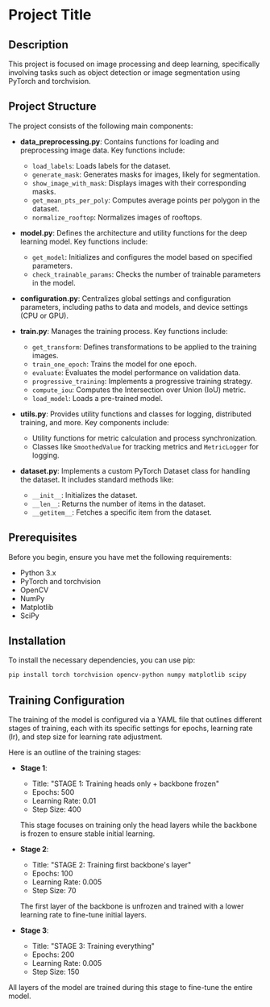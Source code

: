 # Project Title

## Description
This project is focused on image processing and deep learning, specifically involving tasks such as object detection or image segmentation using PyTorch and torchvision.

## Project Structure

The project consists of the following main components:

- **data_preprocessing.py**: Contains functions for loading and preprocessing image data. Key functions include:
  - `load_labels`: Loads labels for the dataset.
  - `generate_mask`: Generates masks for images, likely for segmentation.
  - `show_image_with_mask`: Displays images with their corresponding masks.
  - `get_mean_pts_per_poly`: Computes average points per polygon in the dataset.
  - `normalize_rooftop`: Normalizes images of rooftops.

- **model.py**: Defines the architecture and utility functions for the deep learning model. Key functions include:
  - `get_model`: Initializes and configures the model based on specified parameters.
  - `check_trainable_params`: Checks the number of trainable parameters in the model.

- **configuration.py**: Centralizes global settings and configuration parameters, including paths to data and models, and device settings (CPU or GPU).

- **train.py**: Manages the training process. Key functions include:
  - `get_transform`: Defines transformations to be applied to the training images.
  - `train_one_epoch`: Trains the model for one epoch.
  - `evaluate`: Evaluates the model performance on validation data.
  - `progressive_training`: Implements a progressive training strategy.
  - `compute_iou`: Computes the Intersection over Union (IoU) metric.
  - `load_model`: Loads a pre-trained model.

- **utils.py**: Provides utility functions and classes for logging, distributed training, and more. Key components include:
  - Utility functions for metric calculation and process synchronization.
  - Classes like `SmoothedValue` for tracking metrics and `MetricLogger` for logging.

- **dataset.py**: Implements a custom PyTorch Dataset class for handling the dataset. It includes standard methods like:
  - `__init__`: Initializes the dataset.
  - `__len__`: Returns the number of items in the dataset.
  - `__getitem__`: Fetches a specific item from the dataset.

## Prerequisites

Before you begin, ensure you have met the following requirements:

- Python 3.x
- PyTorch and torchvision
- OpenCV
- NumPy
- Matplotlib
- SciPy

## Installation

To install the necessary dependencies, you can use pip:

```bash
pip install torch torchvision opencv-python numpy matplotlib scipy
```

## Training Configuration

The training of the model is configured via a YAML file that outlines different stages of training, each with its specific settings for epochs, learning rate (lr), and step size for learning rate adjustment.

Here is an outline of the training stages:

- **Stage 1**:
  - Title: "STAGE 1: Training heads only + backbone frozen"
  - Epochs: 500
  - Learning Rate: 0.01
  - Step Size: 400

  This stage focuses on training only the head layers while the backbone is frozen to ensure stable initial learning.

- **Stage 2**:
  - Title: "STAGE 2: Training first backbone's layer"
  - Epochs: 100
  - Learning Rate: 0.005
  - Step Size: 70

  The first layer of the backbone is unfrozen and trained with a lower learning rate to fine-tune initial layers.

- **Stage 3**:
  - Title: "STAGE 3: Training everything"
  - Epochs: 200
  - Learning Rate: 0.005
  - Step Size: 150 
  
All layers of the model are trained during this stage to fine-tune the entire model.

